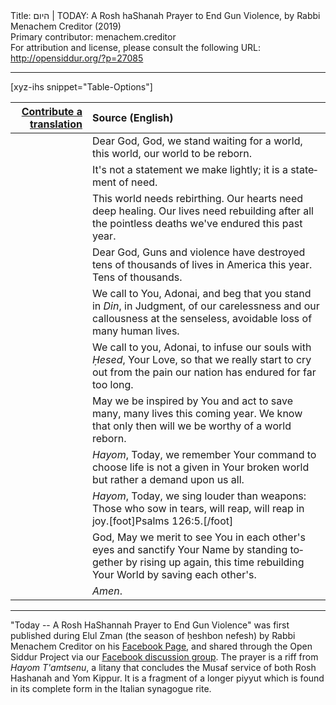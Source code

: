<html>
<head></head>
<body>
Title: היום | TODAY: A Rosh haShanah Prayer to End Gun Violence, by Rabbi Menachem Creditor (2019)<br />
Primary contributor: menachem.creditor<br />
For attribution and license, please consult the following URL: <a href="http://opensiddur.org/?p=27085">http://opensiddur.org/?p=27085</a>
<p />
<hr />

[xyz-ihs snippet="Table-Options"]<table style="margin-left: auto; margin-right: auto;" class="draggable">
<thead><tr><th id="x" style="text-align: right;"><a href="https://opensiddur.org/contributing/upload/">Contribute a translation</a></th><th style="text-align: left;">Source (English)</th></tr></thead>
<tbody>
<tr><td style="vertical-align:top;">
<div class="liturgy" lang="he">

</span></div></td>
 
<td style="vertical-align:top;">
<div class="english" lang="en">
Dear God,
God, we stand waiting for a world,
this world,
our world
to be reborn.
</div></td></tr>


<tr><td style="vertical-align:top;">
<div class="liturgy" lang="he">

</span></div></td>
 
<td style="vertical-align:top;">
<div class="english" lang="en">
It's not a statement we make lightly;
it is a statement of need.
</div></td></tr>


<tr><td style="vertical-align:top;">
<div class="liturgy" lang="he">

</span></div></td>
 
<td style="vertical-align:top;">
<div class="english" lang="en">
This world needs rebirthing.
Our hearts need deep healing.
Our lives need rebuilding
after all the pointless deaths
we've endured this past year.
</div></td></tr>


<tr><td style="vertical-align:top;">
<div class="liturgy" lang="he">

</span></div></td>
 
<td style="vertical-align:top;">
<div class="english" lang="en">
Dear God,
Guns and violence have destroyed
tens of thousands of lives
in America this year.
Tens of thousands.
</div></td></tr>


<tr><td style="vertical-align:top;">
<div class="liturgy" lang="he">

</span></div></td>
 
<td style="vertical-align:top;">
<div class="english" lang="en">
We call to You, Adonai,
and beg that you stand
in <em>Din</em>, in Judgment,
of our carelessness
and our callousness at the senseless,
avoidable loss of many human lives.
</div></td></tr>


<tr><td style="vertical-align:top;">
<div class="liturgy" lang="he">

</span></div></td>
 
<td style="vertical-align:top;">
<div class="english" lang="en">
We call to you, Adonai,
to infuse our souls
with <em>Ḥesed</em>, Your Love,
so that we really start to cry out
from the pain our nation has endured
for far too long.
</div></td></tr>


<tr><td style="vertical-align:top;">
<div class="liturgy" lang="he">

</span></div></td>
 
<td style="vertical-align:top;">
<div class="english" lang="en">
May we be inspired by You
and act to save many, many lives this coming year.
We know that only then
will we be worthy of a world reborn.
</div></td></tr>


<tr><td style="vertical-align:top;">
<div class="liturgy" lang="he">

</span></div></td>
 
<td style="vertical-align:top;">
<div class="english" lang="en">
<em>Hayom</em>, Today,
we remember Your command to choose life
is not a given in Your broken world
but rather a demand
upon us all.
</div></td></tr>


<tr><td style="vertical-align:top;">
<div class="liturgy" lang="he">

</span></div></td>
 
<td style="vertical-align:top;">
<div class="english" lang="en">
<em>Hayom</em>, Today,
we sing louder than weapons:
Those who sow in tears,
will reap, will reap in joy.[foot]Psalms 126:5.[/foot]
</div></td></tr>


<tr><td style="vertical-align:top;">
<div class="liturgy" lang="he">

</span></div></td>
 
<td style="vertical-align:top;">
<div class="english" lang="en">
God, May we merit to see You
in each other's eyes
and sanctify Your Name
by standing together
by rising up again,
this time rebuilding Your World
by saving each other's.
</div></td></tr>


<tr><td style="vertical-align:top;">
<div class="liturgy" lang="he">

</span></div></td>
 
<td style="vertical-align:top;">
<div class="english" lang="en">
<em>Amen</em>.
</div></td></tr>
</tbody></table>

<hr />

"Today -- A Rosh HaShannah Prayer to End Gun Violence" was first published during Elul Zman (the season of ḥeshbon nefesh) by Rabbi Menachem Creditor on his <a href="https://www.facebook.com/menachemcreditor/photos/a.451476628329602/1774580169352568/?type=3">Facebook Page</a>, and shared through the Open Siddur Project via our <a href="https://www.facebook.com/groups/opensiddur/permalink/10156851021207746/">Facebook discussion group</a>. The prayer is a riff from <em>Hayom T'amtsenu</em>, a litany that concludes the Musaf service of both Rosh Hashanah and Yom Kippur. It is a fragment of a longer piyyut which is found in its complete form in the Italian synagogue rite.
</body>
</html>